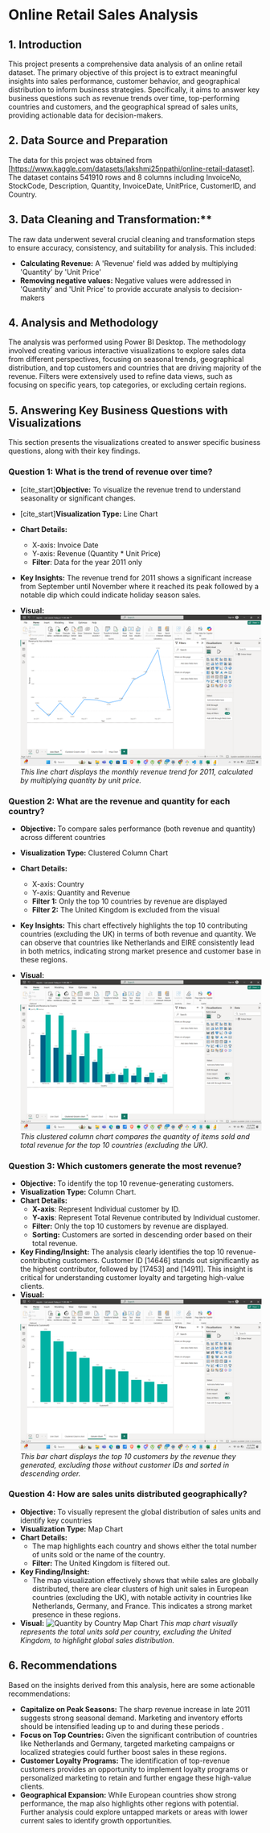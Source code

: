 # Online Retail Sales Analysis

## 1. Introduction

This project presents a comprehensive data analysis of an online retail dataset. The primary objective of this project is to extract meaningful insights into sales performance, customer behavior, and geographical distribution to inform business strategies. Specifically, it aims to answer key business questions such as revenue trends over time, top-performing countries and customers, and the geographical spread of sales units, providing actionable data for decision-makers.

## 2. Data Source and Preparation

The data for this project was obtained from [https://www.kaggle.com/datasets/lakshmi25npathi/online-retail-dataset]. The dataset contains 541910 rows and 8 columns including InvoiceNo, StockCode, Description, Quantity, InvoiceDate, UnitPrice, CustomerID, and Country.

## 3. Data Cleaning and Transformation:**
The raw data underwent several crucial cleaning and transformation steps to ensure accuracy, consistency, and suitability for analysis. This included:
* **Calculating Revenue:** A 'Revenue' field was added by multiplying 'Quantity' by 'Unit Price'
* **Removing negative values:** Negative values were addressed  in 'Quantity' and 'Unit Price' to provide accurate analysis to decision-makers 

## 4. Analysis and Methodology

The analysis was performed using Power BI Desktop. The methodology involved creating various interactive visualizations to explore sales data from different perspectives, focusing on seasonal trends, geographical distribution, and top customers and countries that are driving majority of the revenue. Filters were extensively used to refine data views, such as focusing on specific years, top categories, or excluding certain regions.

## 5. Answering Key Business Questions with Visualizations

This section presents the visualizations created to answer specific business questions, along with their key findings.

### Question 1: What is the trend of revenue over time?

* [cite_start]**Objective:** To visualize the revenue trend to understand seasonality or significant changes.
* [cite_start]**Visualization Type:** Line Chart
* **Chart Details:**
    * X-axis: Invoice Date
    * Y-axis: Revenue (Quantity * Unit Price) 
    * **Filter**: Data for the year 2011 only
   
* **Key Insights:**
    The revenue trend for 2011 shows a significant increase  from September until November where it reached its peak followed by a notable dip which could indicate holiday season sales. 
* **Visual:**
    ![Revenue by Month Line Chart](./images/Screenshot%20(251).png)
    *This line chart displays the monthly revenue trend for 2011, calculated by multiplying quantity by unit price.*

### Question 2: What are the revenue and quantity for each country?

* **Objective:** To compare sales performance (both revenue and quantity) across different countries
* **Visualization Type:**  Clustered Column Chart
* **Chart Details:**
    
    * X-axis: Country
    * Y-axis: Quantity and Revenue
    * **Filter 1:** Only the top 10 countries by revenue are displayed
    * **Filter 2:** The United Kingdom is excluded from the visual
* **Key Insights:**
     This chart effectively highlights the top 10 contributing countries (excluding the UK) in terms of both revenue and quantity. We can observe that countries like Netherlands and EIRE consistently lead in both metrics, indicating strong market presence and customer base in these regions.
* **Visual:**
    ![Quantity and Revenue by Country Clustered Column Chart](./images/Screenshot%20(252).png)
    *This clustered column chart compares the quantity of items sold and total revenue for the top 10 countries (excluding the UK).*

### Question 3: Which customers generate the most revenue?

* **Objective:** To identify the top 10 revenue-generating customers.
* **Visualization Type:** Column Chart.
* **Chart Details:**
    * **X-axis**: Represent Individual customer by ID.
    * **Y-axis**: Represent Total Revenue contributed by Individual customer.
    * **Filter:** Only the top 10 customers by revenue are displayed.
    * **Sorting:** Customers are sorted in descending order based on their total revenue.
* **Key Finding/Insight:**
     The analysis clearly identifies the top 10 revenue-contributing customers. Customer ID [14646] stands out significantly as the highest contributor, followed by [17453] and [14911]. This insight is critical for understanding customer loyalty and targeting high-value clients.
* **Visual:**
    ![Revenue by Customer ID Bar Chart](./images/Screenshot%20(253).png)
    *This bar chart displays the top 10 customers by the revenue they generated, excluding those without customer IDs and sorted in descending order.*

### Question 4: How are sales units distributed geographically?

* **Objective:** To visually represent the global distribution of sales units and identify key countries
* **Visualization Type:** Map Chart
* **Chart Details:**
    * The map highlights each country and shows either the total number of units sold or the name of the country.
    * **Filter:** The United Kingdom is filtered out.
* **Key Finding/Insight:**
    * The map visualization effectively shows that while sales are globally distributed, there are clear clusters of high unit sales in European countries (excluding the UK), with notable activity in countries like Netherlands, Germany, and France. This indicates a strong market presence in these regions.
* **Visual:**
    ![Quantity by Country Map Chart](./images/Screenshot%20(254).jpg)
    *This map chart visually represents the total units sold per country, excluding the United Kingdom, to highlight global sales distribution.*

## 6. Recommendations

Based on the insights derived from this analysis, here are some actionable recommendations:

* **Capitalize on Peak Seasons:** The sharp revenue increase in late 2011 suggests strong seasonal demand. Marketing and inventory efforts should be intensified leading up to and during these periods .
* **Focus on Top Countries:** Given the significant contribution of countries like Netherlands and Germany, targeted marketing campaigns or localized strategies could further boost sales in these regions.
* **Customer Loyalty Programs:** The identification of top-revenue customers provides an opportunity to implement loyalty programs or personalized marketing to retain and further engage these high-value clients.
* **Geographical Expansion:** While European countries show strong performance, the map also highlights other regions with potential. Further analysis could explore untapped markets or areas with lower current sales to identify growth opportunities.

